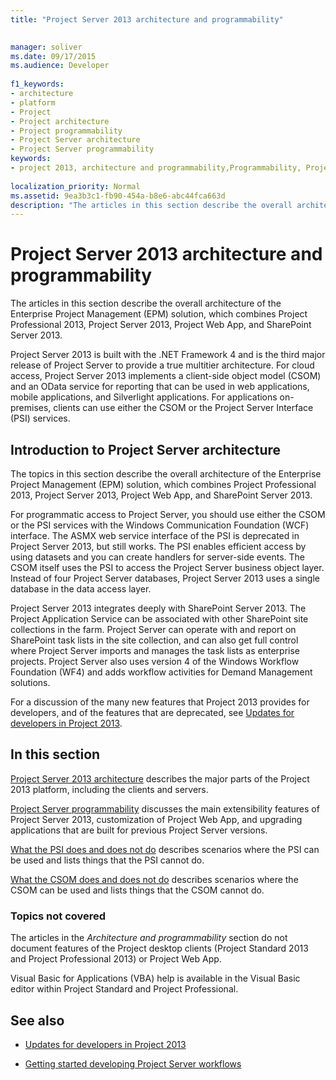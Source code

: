```yaml
---
title: "Project Server 2013 architecture and programmability"

 
manager: soliver
ms.date: 09/17/2015
ms.audience: Developer
 
f1_keywords:
- architecture
- platform
- Project
- Project architecture
- Project programmability
- Project Server architecture
- Project Server programmability
keywords:
- project 2013, architecture and programmability,Programmability, Project Server,Project 2013, benefits for EPM,Architecture, and Project Server
 
localization_priority: Normal
ms.assetid: 9ea3b3c1-fb90-454a-b8e6-abc44fca663d
description: "The articles in this section describe the overall architecture of the Enterprise Project Management (EPM) solution, which combines Project Professional 2013, Project Server 2013, Project Web App, and SharePoint Server 2013."
---
```


# Project Server 2013 architecture and programmability

The articles in this section describe the overall architecture of the Enterprise Project Management (EPM) solution, which combines Project Professional 2013, Project Server 2013, Project Web App, and SharePoint Server 2013.
  
Project Server 2013 is built with the .NET Framework 4 and is the third major release of Project Server to provide a true multitier architecture. For cloud access, Project Server 2013 implements a client-side object model (CSOM) and an OData service for reporting that can be used in web applications, mobile applications, and Silverlight applications. For applications on-premises, clients can use either the CSOM or the Project Server Interface (PSI) services. 
  
## Introduction to Project Server architecture

The topics in this section describe the overall architecture of the Enterprise Project Management (EPM) solution, which combines Project Professional 2013, Project Server 2013, Project Web App, and SharePoint Server 2013.
  
For programmatic access to Project Server, you should use either the CSOM or the PSI services with the Windows Communication Foundation (WCF) interface. The ASMX web service interface of the PSI is deprecated in Project Server 2013, but still works. The PSI enables efficient access by using datasets and you can create handlers for server-side events. The CSOM itself uses the PSI to access the Project Server business object layer. Instead of four Project Server databases, Project Server 2013 uses a single database in the data access layer.
  
Project Server 2013 integrates deeply with SharePoint Server 2013. The Project Application Service can be associated with other SharePoint site collections in the farm. Project Server can operate with and report on SharePoint task lists in the site collection, and can also get full control where Project Server imports and manages the task lists as enterprise projects. Project Server also uses version 4 of the Windows Workflow Foundation (WF4) and adds workflow activities for Demand Management solutions.
  
For a discussion of the many new features that Project 2013 provides for developers, and of the features that are deprecated, see [Updates for developers in Project 2013](updates-for-developers-in-project-2013.md).
  
## In this section

[Project Server 2013 architecture](project-server-2013-architecture.md) describes the major parts of the Project 2013 platform, including the clients and servers. 
  
[Project Server programmability](project-server-programmability.md) discusses the main extensibility features of Project Server 2013, customization of Project Web App, and upgrading applications that are built for previous Project Server versions. 
  
[What the PSI does and does not do](what-the-psi-does-and-does-not-do.md) describes scenarios where the PSI can be used and lists things that the PSI cannot do. 
  
[What the CSOM does and does not do](what-the-csom-does-and-does-not-do.md) describes scenarios where the CSOM can be used and lists things that the CSOM cannot do. 
  
### Topics not covered

The articles in the  *Architecture and programmability*  section do not document features of the Project desktop clients (Project Standard 2013 and Project Professional 2013) or Project Web App. 
  
Visual Basic for Applications (VBA) help is available in the Visual Basic editor within Project Standard and Project Professional.
  
## See also
<a name="bk_addresources"> </a>

- [Updates for developers in Project 2013](updates-for-developers-in-project-2013.md)
    
- [Getting started developing Project Server workflows](getting-started-developing-project-server-workflows.md)
    

